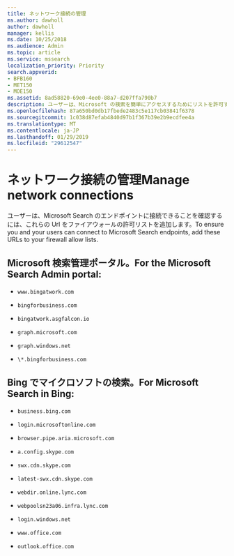 ```yaml
---
title: ネットワーク接続の管理
ms.author: dawholl
author: dawholl
manager: kellis
ms.date: 10/25/2018
ms.audience: Admin
ms.topic: article
ms.service: mssearch
localization_priority: Priority
search.appverid:
- BFB160
- MET150
- MOE150
ms.assetid: 8ad58820-69e0-4ee0-88a7-d207ffa790b7
description: ユーザーは、Microsoft の検索を簡単にアクセスするためにリストを許可する、これらの Url と、ファイアウォールのドメインを追加します。
ms.openlocfilehash: 87a650bd0db17fbede2483c5e117cb03841f6378
ms.sourcegitcommit: 1c038d87efab4840d97b1f367b39e2b9ecdfee4a
ms.translationtype: MT
ms.contentlocale: ja-JP
ms.lasthandoff: 01/29/2019
ms.locfileid: "29612547"
---
```

# <a name="manage-network-connections"></a><span data-ttu-id="c2857-103">ネットワーク接続の管理</span><span class="sxs-lookup"><span data-stu-id="c2857-103">Manage network connections</span></span>

<span data-ttu-id="c2857-104">ユーザーは、Microsoft Search のエンドポイントに接続できることを確認するには、これらの Url をファイアウォールの許可リストを追加します。</span><span class="sxs-lookup"><span data-stu-id="c2857-104">To ensure you and your users can connect to Microsoft Search endpoints, add these URLs to your firewall allow lists.</span></span>
  
## <a name="for-the-microsoft-search-admin-portal"></a><span data-ttu-id="c2857-105">Microsoft 検索管理ポータル。</span><span class="sxs-lookup"><span data-stu-id="c2857-105">For the Microsoft Search Admin portal:</span></span>

- `www.bingatwork.com`
    
- `bingforbusiness.com`
    
- `bingatwork.asgfalcon.io`
    
- `graph.microsoft.com`
    
- `graph.windows.net`
    
- `\*.bingforbusiness.com`
    
## <a name="for-microsoft-search-in-bing"></a><span data-ttu-id="c2857-106">Bing でマイクロソフトの検索。</span><span class="sxs-lookup"><span data-stu-id="c2857-106">For Microsoft Search in Bing:</span></span>

- `business.bing.com`
    
- `login.microsoftonline.com`
    
- `browser.pipe.aria.microsoft.com`
    
- `a.config.skype.com`
    
- `swx.cdn.skype.com`
    
- `latest-swx.cdn.skype.com`
    
- `webdir.online.lync.com`
    
- `webpoolsn23a06.infra.lync.com`
    
- `login.windows.net`
    
- `www.office.com`
    
- `outlook.office.com`
